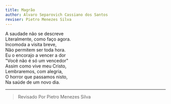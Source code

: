 ```yaml
---
title: Magrão
author: Alvaro Separovich Cassiano dos Santos
reviser: Pietro Menezes Silva
---   
```


A saudade não se descreve     
Literalmente, como faço agora.     
Incomoda a visita breve,     
Não permitem ser toda hora.     
Eu o encorajo a vencer a dor     
"Você não é só um vencedor"     
Assim como vive meu Cristo,     
Lembraremos, com alegria,     
O horror que passamos nisto,     
Na saúde de um novo dia.     

______

> Revisado Por Pietro Menezes Silva
